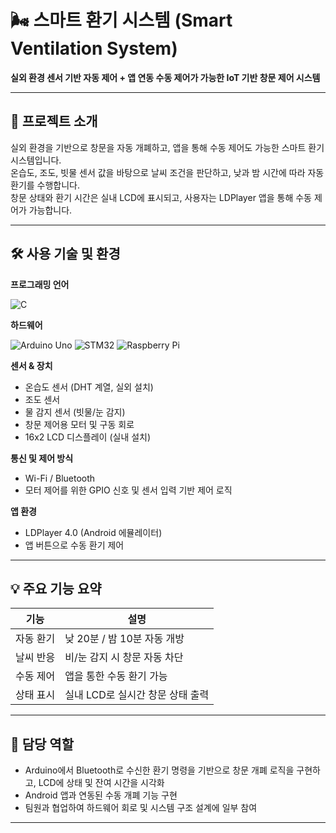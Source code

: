 # 🌬️ 스마트 환기 시스템 (Smart Ventilation System)

**실외 환경 센서 기반 자동 제어 + 앱 연동 수동 제어가 가능한 IoT 기반 창문 제어 시스템**

---

## 📌 프로젝트 소개

실외 환경을 기반으로 창문을 자동 개폐하고, 앱을 통해 수동 제어도 가능한 스마트 환기 시스템입니다.  
온습도, 조도, 빗물 센서 값을 바탕으로 날씨 조건을 판단하고, 낮과 밤 시간에 따라 자동 환기를 수행합니다.  
창문 상태와 환기 시간은 실내 LCD에 표시되고, 사용자는 LDPlayer 앱을 통해 수동 제어가 가능합니다.

---

## 🛠️ 사용 기술 및 환경

**프로그래밍 언어**  

![C](https://img.shields.io/badge/C-00599C?style=flat&logo=c&logoColor=white)

**하드웨어**  

![Arduino Uno](https://img.shields.io/badge/Arduino%20Uno-00979D?style=flat&logo=arduino&logoColor=white)
![STM32](https://img.shields.io/badge/STM32-CubeIDE-blue)
![Raspberry Pi](https://img.shields.io/badge/Raspberry%20Pi-C51A4A?style=flat&logo=raspberrypi&logoColor=white)

**센서 & 장치**  

- 온습도 센서 (DHT 계열, 실외 설치)  
- 조도 센서  
- 물 감지 센서 (빗물/눈 감지)  
- 창문 제어용 모터 및 구동 회로  
- 16x2 LCD 디스플레이 (실내 설치)

**통신 및 제어 방식**  
- Wi-Fi / Bluetooth  
- 모터 제어를 위한 GPIO 신호 및 센서 입력 기반 제어 로직

**앱 환경**  
- LDPlayer 4.0 (Android 에뮬레이터)  
- 앱 버튼으로 수동 환기 제어

---

## 💡 주요 기능 요약

| 기능 | 설명 |
|------|------|
| 자동 환기 | 낮 20분 / 밤 10분 자동 개방 |
| 날씨 반응 | 비/눈 감지 시 창문 자동 차단 |
| 수동 제어 | 앱을 통한 수동 환기 가능 |
| 상태 표시 | 실내 LCD로 실시간 창문 상태 출력 |

---

## 👤 담당 역할

- Arduino에서 Bluetooth로 수신한 환기 명령을 기반으로 창문 개폐 로직을 구현하고, LCD에 상태 및 잔여 시간을 시각화  
- Android 앱과 연동된 수동 개폐 기능 구현  
- 팀원과 협업하여 하드웨어 회로 및 시스템 구조 설계에 일부 참여


---

